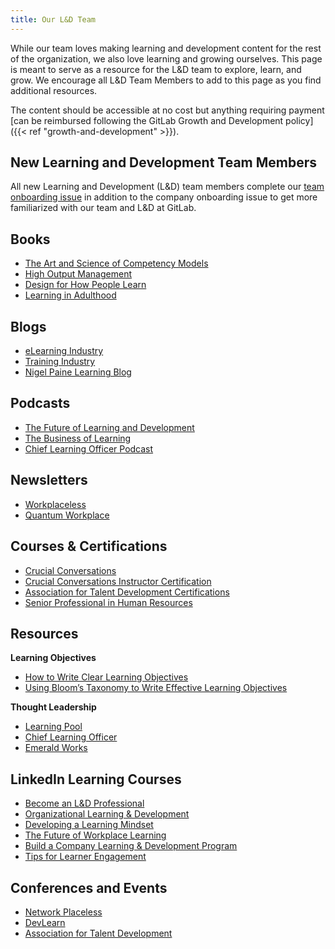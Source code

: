 ```yaml
---
title: Our L&D Team
---
```


While our team loves making learning and development content for the rest of the organization, we also love learning and growing ourselves. This page is meant to serve as a resource for the L&D team to explore, learn, and grow. We encourage all L&D Team Members to add to this page as you find additional resources.

The content should be accessible at no cost but anything requiring payment [can be reimbursed following the GitLab Growth and Development policy]({{< ref "growth-and-development" >}}).

## New Learning and Development Team Members

All new Learning and Development (L&D) team members complete our [team onboarding issue](https://gitlab.com/gitlab-com/people-group/learning-development/general/-/blob/master/.gitlab/issue_templates/new-learning-and-development-team-member.md) in addition to the company onboarding issue to get more familiarized with our team and L&D at GitLab.

## Books

- [The Art and Science of Competency Models](https://www.amazon.com/Art-Science-Competency-Models-Organizations/dp/0787946028)
- [High Output Management](https://www.amazon.com/High-Output-Management-Andrew-Grove/dp/0679762884/ref=sr_1_3?dchild=1&keywords=high+performance+management&qid=1613747463&s=books&sr=1-3)
- [Design for How People Learn](https://www.amazon.com/Design-People-Learn-Voices-Matter/dp/0134211286/ref=sr_1_7?dchild=1&keywords=Adult+Learning&qid=1613753198&sr=8-7)
- [Learning in Adulthood](https://www.amazon.com/Learning-Adulthood-Comprehensive-Guide-Fourth/dp/1119490480/ref=sr_1_2_sspa?dchild=1&keywords=Adult+Learning&qid=1613753198&sr=8-2-spons&psc=1&spLa=ZW5jcnlwdGVkUXVhbGlmaWVyPUExWjJEUDVTVElFV1lFJmVuY3J5cHRlZElkPUEwODUxOTAzMUFISkxPQUFXNkVZMyZlbmNyeXB0ZWRBZElkPUEwNjEyMzIwU1hTVFdGT0ZLN0hMJndpZGdldE5hbWU9c3BfYXRmJmFjdGlvbj1jbGlja1JlZGlyZWN0JmRvTm90TG9nQ2xpY2s9dHJ1ZQ==)

## Blogs

- [eLearning Industry](https://elearningindustry.com/)
- [Training Industry](https://trainingindustry.com/blog)
- [Nigel Paine Learning Blog](https://www.nigelpaine.com/blog/)

## Podcasts

- [The Future of Learning and Development](https://podcasts.apple.com/us/podcast/the-future-of-learning-and-development-podcast/id1505100929)
- [The Business of Learning](https://podcasts.apple.com/us/podcast/the-business-of-learning/id1372123987?mt=2)
- [Chief Learning Officer Podcast](https://chieflearningofficer.libsyn.com/)

## Newsletters

- [Workplaceless](https://www.workplaceless.com/)
- [Quantum Workplace](https://www.quantumworkplace.com/future-of-work-subscribe)

## Courses & Certifications

- [Crucial Conversations](https://www.vitalsmarts.com/crucial-conversations-training/)
- [Crucial Conversations Instructor Certification](https://www.vitalsmarts.com/crucial-conversations-training/)
- [Association for Talent Development Certifications](https://www.td.org/education-courses/certificate-programs)
- [Senior Professional in Human Resources](https://www.hrci.org/our-programs/our-certifications/sphr)

## Resources

**Learning Objectives**
- [How to Write Clear Learning Objectives](http://www.bu.edu/cme/forms/RSS_forms/tips_for_writing_objectives.pdf)
- [Using Bloom’s Taxonomy to Write Effective Learning Objectives](https://tips.uark.edu/using-blooms-taxonomy/)

**Thought Leadership**
- [Learning Pool](https://learningpool.com/)
- [Chief Learning Officer](https://www.chieflearningofficer.com/)
- [Emerald Works](https://emeraldworks.com/)

## LinkedIn Learning Courses

- [Become an L&D Professional](https://www.linkedin.com/learning/paths/become-an-l-d-professional-4?)
- [Organizational Learning & Development](https://www.linkedin.com/learning/organizational-learning-and-development/make-your-l-d-a-true-business-partner?)
- [Developing a Learning Mindset](https://www.linkedin.com/learning/developing-a-learning-mindset/welcome?)
- [The Future of Workplace Learning](https://www.linkedin.com/learning/the-future-of-workplace-learning/why-workplace-learning-matters?)
- [Build a Company Learning & Development Program](https://www.linkedin.com/learning/paths/build-a-company-learning-and-development-program)
- [Tips for Learner Engagement](https://www.linkedin.com/learning/tips-for-learner-engagement/)

## Conferences and Events

- [Network Placeless](https://www.workplaceless.com/networkplaceless)
- [DevLearn](https://devlearn.com/)
- [Association for Talent Development](https://www.td.org/events)
